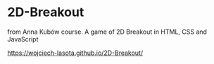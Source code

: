 # 2D-Breakout
from Anna Kubów course. A game of 2D Breakout in HTML, CSS and JavaScript

https://wojciech-lasota.github.io/2D-Breakout/
